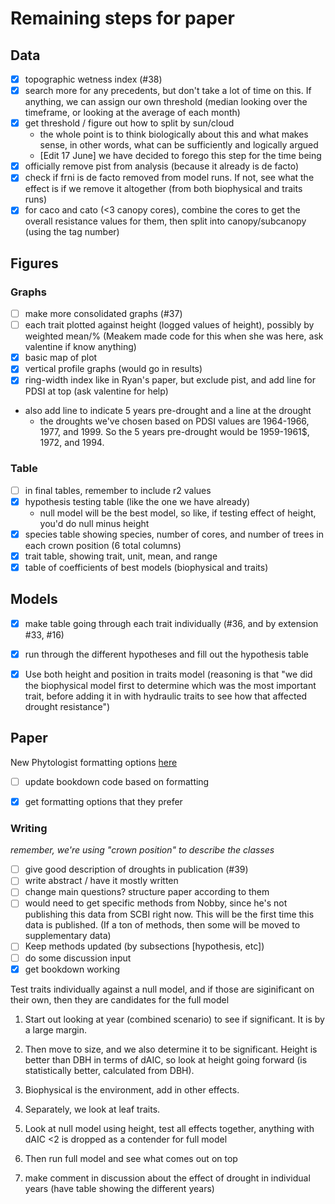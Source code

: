 # Remaining steps for paper

## Data
- [X] topographic wetness index (#38)
- [X] search more for any precedents, but don't take a lot of time on this. If anything, we can assign our own threshold (median looking over the timeframe, or looking at the average of each month)
- [X] get threshold / figure out how to split by sun/cloud
  - the whole point is to think biologically about this and what makes sense, in other words, what can be sufficiently and logically argued 
  - \[Edit 17 June] we have decided to forego this step for the time being 
- [X] officially remove pist from analysis (because it already is de facto)
- [X] check if frni is de facto removed from model runs. If not, see what the effect is if we remove it altogether (from both biophysical and traits runs)
- [X] for caco and cato (<3 canopy cores), combine the cores to get the overall resistance values for them, then split into canopy/subcanopy (using the tag number)

## Figures
### Graphs
- [ ] make more consolidated graphs (#37)
- [ ] each trait plotted against height (logged values of height), possibly by weighted mean/% (Meakem made code for this when she was here, ask valentine if know anything)
- [X] basic map of plot
- [X] vertical profile graphs (would go in results)
- [X] ring-width index like in Ryan's paper, but exclude pist, and add line for PDSI at top (ask valentine for help)
- also add line to indicate 5 years pre-drought and a line at the drought
  - the droughts we've chosen based on PDSI values are 1964-1966, 1977, and 1999. So the 5 years pre-drought would be 1959-1961$, 1972, and 1994.

### Table
- [ ] in final tables, remember to include r2 values
- [X] hypothesis testing table (like the one we have already)
  - null model will be the best model, so like, if testing effect of height, you'd do null minus height
- [X] species table showing species, number of cores, and number of trees in each crown position (6 total columns)
- [X] trait table, showing trait, unit, mean, and range
- [X] table of coefficients of best models (biophysical and traits)

## Models
- [X] make table going through each trait individually (#36, and by extension #33, #16)
- [X] run through the different hypotheses and fill out the hypothesis table
- [X] Use both height and position in traits model (reasoning is that "we did the biophysical model first to determine which was the most important trait, before adding it in with hydraulic traits to see how that affected drought resistance")


## Paper
New Phytologist formatting options [here](https://nph.onlinelibrary.wiley.com/hub/journal/14698137/about/author-guidelines)
- [ ] update bookdown code based on formatting
- [X] get formatting options that they prefer


### Writing
*remember, we're using "crown position" to describe the classes*
- [ ] give good description of droughts in publication (#39)
- [ ] write abstract / have it mostly written
- [ ] change main questions? structure paper according to them
- [ ] would need to get specific methods from Nobby, since he's not publishing this data from SCBI right now. This will be the first time this data is published. (If a ton of methods, then some will be moved to supplementary data)
- [ ] Keep methods updated (by subsections [hypothesis, etc])
- [ ] do some discussion input
- [X] get bookdown working

Test traits individually against a null model, and if those are siginificant on their own, then they are candidates for the full model

1. Start out looking at year (combined scenario) to see if significant. It is by a large margin.
2. Then move to size, and we also determine it to be significant. Height is better than DBH in terms of dAIC, so look at height going forward (is statistically better, calculated from DBH).
2. Biophysical is the environment, add in other effects.
3. Separately, we look at leaf traits.
4. Look at null model using height, test all effects together, anything with dAIC <2 is dropped as a contender for full model
5. Then run full model and see what comes out on top

6. make comment in discussion about the effect of drought in individual years (have table showing the different years)
